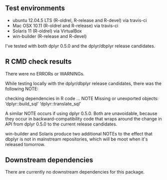## Test environments
* ubuntu 12.04.5 LTS (R-oldrel, R-release and R-devel) via travis-ci
* Mac OSX 10.11 (R-oldrel and R-release) via travis-ci
* Solaris 11 (R-oldrel) via VirtualBox
* win-builder (R-release and R-devel)

I've tested with both dplyr 0.5.0 and the dplyr/dbplyr release candidates.

## R CMD check results
There were no ERRORs or WARNINGs.

While testing locally with the dplyr/dbplyr release candidates, there
was the following NOTE:

checking dependencies in R code ... NOTE
Missing or unexported objects:
  ‘dplyr::build_sql’ ‘dplyr::translate_sql’

A similar NOTE occurs if using dplyr 0.5.0. Both are unavoidable, because
they occur in backward-compatibility code that wraps around the change in
API from dplyr 0.5.0 to the current release candidates.

win-builder and Solaris produce two additional NOTEs to the effect that
dbplyr is not in mainstream repositories, which will be moot when it's
released tomorrow.

## Downstream dependencies
There are currently no downstream dependencies for this package.
